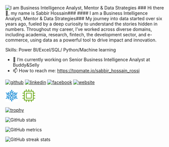 ![I am Business Intelligence Analyst, Mentor & Data Strategies](https://media.licdn.com/dms/image/v2/D5616AQHoZhF9i7Pzxg/profile-displaybackgroundimage-shrink_350_1400/profile-displaybackgroundimage-shrink_350_1400/0/1737616640039?e=1743638400&v=beta&t=NkFnMP13LQfg1lzfNWqqfs4PITQTQJOSFFgSKA3ZMmU)
                                                                                  ### Hi there 👋, my name is Sabbir Hossain###
                                                                    #### I am a Business Intelligence Analyst, Mentor & Data Strategies###
My journey into data started over six years ago, fueled by a deep curiosity to understand the stories hidden in numbers. Throughout my career, I’ve worked across diverse domains, including academia, research, fintech, the development sector, and e-commerce, using data as a powerful tool to drive impact and innovation.

Skills: Power BI/Excel/SQL/ Python/Machine learning 

- 🔭 I’m currently working on Senior Business Intelligence Analyst at Buddy&Selly 
- 📫 How to reach me: https://topmate.io/sabbir_hossain_rossi 


[<img src='https://cdn.jsdelivr.net/npm/simple-icons@3.0.1/icons/github.svg' alt='github' height='40'>](https://github.com/BI-with-Sabbir)  [<img src='https://cdn.jsdelivr.net/npm/simple-icons@3.0.1/icons/linkedin.svg' alt='linkedin' height='40'>](https://www.linkedin.com/in/https://www.linkedin.com/in/shabbir-hossain-rossi//)  [<img src='https://cdn.jsdelivr.net/npm/simple-icons@3.0.1/icons/facebook.svg' alt='facebook' height='40'>](https://www.facebook.com/https://www.facebook.com/shabbirhossain.rossi)  [<img src='https://cdn.jsdelivr.net/npm/simple-icons@3.0.1/icons/icloud.svg' alt='website' height='40'>](https://topmate.io/sabbir_hossain_rossi)  

<a href='https://archiveprogram.github.com/'><img src='https://raw.githubusercontent.com/acervenky/animated-github-badges/master/assets/acbadge.gif' width='40' height='40'></a> <a href='https://docs.github.com/en/developers'><img src='https://raw.githubusercontent.com/acervenky/animated-github-badges/master/assets/devbadge.gif' width='40' height='40'></a> 

[![trophy](https://github-profile-trophy.vercel.app/?username=BI-with-Sabbir)](https://github.com/ryo-ma/github-profile-trophy)

![GitHub stats](https://github-readme-stats.vercel.app/api?username=BI-with-Sabbir&show_icons=true)  

![GitHub metrics](https://metrics.lecoq.io/BI-with-Sabbir)  

![GitHub streak stats](https://streak-stats.demolab.com/?user=BI-with-Sabbir)  

